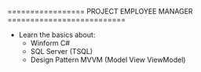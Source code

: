 ================= PROJECT EMPLOYEE MANAGER ==========================
- Learn the basics about:
  + Winform C#
  + SQL Server (TSQL)
  + Design Pattern MVVM (Model View ViewModel)
